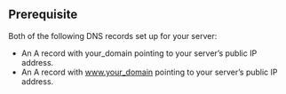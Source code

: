 ## Prerequisite


Both of the following DNS records set up for your server:
 - An A record with your_domain pointing to your server’s public IP address.
 - An A record with www.your_domain pointing to your server’s public IP address.


